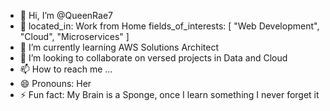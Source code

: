 - 👋 Hi, I’m @QueenRae7
- 👀 located_in: Work from Home
fields_of_interests:
  [
    "Web Development",
    "Cloud",
    "Microservices"
  ]
- 🌱 I’m currently learning AWS Solutions Architect
- 💞️ I’m looking to collaborate on versed projects in Data and Cloud
- 📫 How to reach me ...
- 😄 Pronouns: Her
- ⚡ Fun fact: My Brain is a Sponge, once I learn something I never forget it

<!---
QueenRae7/QueenRae7 is a ✨ special ✨ repository because its `README.md` (this file) appears on your GitHub profile.
You can click the Preview link to take a look at your changes.
--->
